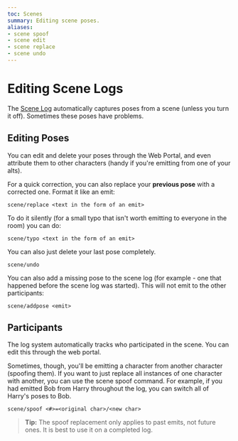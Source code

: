 ```yaml
---
toc: Scenes
summary: Editing scene poses.
aliases:
- scene spoof
- scene edit
- scene replace
- scene undo
---
```

# Editing Scene Logs

The [Scene Log](/help/scenes/logging) automatically captures poses from a scene (unless you turn it off).  Sometimes these poses have problems.

## Editing Poses

You can edit and delete your poses through the Web Portal, and even attribute them to other characters (handy if you're emitting from one of your alts).  

For a quick correction, you can also replace your **previous pose** with a corrected one.  Format it like an emit:

`scene/replace <text in the form of an emit>`

To do it silently (for a small typo that isn't worth emitting to everyone in the room) you can do:

`scene/typo <text in the form of an emit>`

You can also just delete your last pose completely.

`scene/undo`

You can also add a missing pose to the scene log (for example - one that happened before the scene log was started).  This will not emit to the other participants:

`scene/addpose <emit>`

## Participants

The log system automatically tracks who participated in the scene.  You can edit this through the web portal.

Sometimes, though, you'll be emitting a character from another character (spoofing them). If you want to just replace all instances of one character with another, you can use the scene spoof command.  For example, if you had emitted Bob from Harry throughout the log, you can switch all of Harry's poses to Bob.  

`scene/spoof <#>=<original char>/<new char>`

> **Tip:** The spoof replacement only applies to past emits, not future ones.  It is best to use it on a completed log.